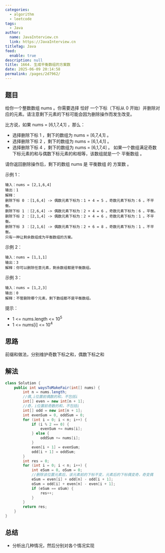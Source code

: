 ```yaml
---
categories: 
  - algorithm
  - leetcode
tags: 
  - Java
author: 
  name: JavaInterview.cn
  link: https://JavaInterview.cn
titleTag: Java
feed: 
  enable: true
description: null
title: 1664. 生成平衡数组的方案数
date: 2025-06-09 20:14:58
permalink: /pages/2d7962/
---
```

## 题目

给你一个整数数组 nums 。你需要选择 恰好 一个下标（下标从 0 开始）并删除对应的元素。请注意剩下元素的下标可能会因为删除操作而发生改变。

比方说，如果 nums = [6,1,7,4,1] ，那么：

* 选择删除下标 1 ，剩下的数组为 nums = [6,7,4,1] 。
* 选择删除下标 2 ，剩下的数组为 nums = [6,1,4,1] 。
* 选择删除下标 4 ，剩下的数组为 nums = [6,1,7,4] 。
如果一个数组满足奇数下标元素的和与偶数下标元素的和相等，该数组就是一个 平衡数组 。

请你返回删除操作后，剩下的数组 nums 是 平衡数组 的 方案数 。

示例 1：

    输入：nums = [2,1,6,4]
    输出：1
    解释：
    删除下标 0 ：[1,6,4] -> 偶数元素下标为：1 + 4 = 5 。奇数元素下标为：6 。不平衡。
    删除下标 1 ：[2,6,4] -> 偶数元素下标为：2 + 4 = 6 。奇数元素下标为：6 。平衡。
    删除下标 2 ：[2,1,4] -> 偶数元素下标为：2 + 4 = 6 。奇数元素下标为：1 。不平衡。
    删除下标 3 ：[2,1,6] -> 偶数元素下标为：2 + 6 = 8 。奇数元素下标为：1 。不平衡。
    只有一种让剩余数组成为平衡数组的方案。
示例 2：

    输入：nums = [1,1,1]
    输出：3
    解释：你可以删除任意元素，剩余数组都是平衡数组。
示例 3：

    输入：nums = [1,2,3]
    输出：0
    解释：不管删除哪个元素，剩下数组都不是平衡数组。

提示：

* 1 <= nums.length <= 10<sup>5</sup>
* 1 <= nums[i] <= 10<sup>4</sup>

## 思路

前缀和做法，分别维护奇数下标之和，偶数下标之和

## 解法

```java
class Solution {
    public int waysToMakeFair(int[] nums) {
        int n = nums.length;
        //偶,i位置前偶数的和，不包括i
        int[] even = new int[n + 1];
        //奇，i位置前奇数的和，不包括i
        int[] odd = new int[n + 1];
        int evenSum = 0, oddSum = 0;
        for (int i = 0; i < n; i++) {
            if (i % 2 == 0) {
                evenSum += nums[i];
            } else {
                oddSum += nums[i];
            }
            even[i + 1] = evenSum;
            odd[i + 1] = oddSum;
        }
        int res = 0;
        for (int i = 0; i < n; i++) {
            int eSum = 0, oSum = 0;
            //删除该位置元素后，该元素前的下标不变，元素后的下标偶变奇，奇变偶
            eSum = even[i] + odd[n] - odd[i + 1];
            oSum = odd[i] + even[n] - even[i + 1];
            if (eSum == oSum) {
                res++;
            }
        }
        return res;
    }
}

```

## 总结

- 分析出几种情况，然后分别对各个情况实现

